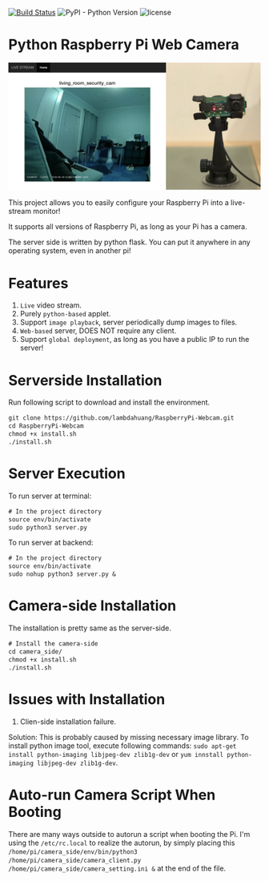 [![Build Status](https://travis-ci.org/lambdahuang/RaspberryPi-Webcam.svg?branch=master)](https://travis-ci.org/lambdahuang/RaspberryPi-Webcam)
![PyPI - Python Version](https://img.shields.io/pypi/pyversions/Django.svg)
![license](https://img.shields.io/github/license/mashape/apistatus.svg)


# Python Raspberry Pi Web Camera

![Output Example1](https://github.com/lambdahuang/RaspberryPi-Webcam/blob/readme_update/ExampleImages/example1.jpg)

This project allows you to easily configure your Raspberry Pi into a live-stream monitor!

It supports all versions of Raspberry Pi, as long as your Pi has a camera.

The server side is written by python flask. You can put it anywhere in any operating system, even in another pi!

# Features

1. `Live` video stream.
2. Purely `python-based` applet.
3. Support `image playback`, server periodically dump images to files.
4. `Web-based` server, DOES NOT require any client.
5. Support `global deployment`, as long as you have a public IP to run the server!


# Serverside Installation

Run following script to download and install the environment.
```
git clone https://github.com/lambdahuang/RaspberryPi-Webcam.git
cd RaspberryPi-Webcam
chmod +x install.sh
./install.sh
```

# Server Execution

To run server at terminal:
```
# In the project directory
source env/bin/activate
sudo python3 server.py
```

To run server at backend:
```
# In the project directory
source env/bin/activate
sudo nohup python3 server.py &
```

# Camera-side Installation

The installation is pretty same as the server-side.

```
# Install the camera-side
cd camera_side/
chmod +x install.sh
./install.sh
```

# Issues with Installation

1. Clien-side installation failure.

Solution: This is probably caused by missing necessary image library. To install python image tool, execute following commands: `sudo apt-get install python-imaging libjpeg-dev zlib1g-dev` or `yum innstall python-imaging libjpeg-dev zlib1g-dev`.

# Auto-run Camera Script When Booting

There are many ways outside to autorun a script when booting the Pi.
I'm using the `/etc/rc.local` to realize the autorun,
by simply placing this `/home/pi/camera_side/env/bin/python3 /home/pi/camera_side/camera_client.py /home/pi/camera_side/camera_setting.ini &`
at the end of the file.

